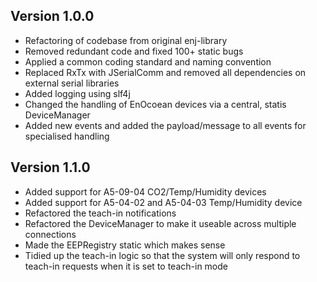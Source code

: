 ## Version 1.0.0
* Refactoring of codebase from original enj-library
* Removed redundant code and fixed 100+ static bugs
* Applied a common coding standard and naming convention
* Replaced RxTx with JSerialComm and removed all dependencies on external serial libraries
* Added logging using slf4j
* Changed the handling of EnOcoean devices via a central, statis DeviceManager
* Added new events and added the payload/message to all events for specialised handling

## Version 1.1.0
* Added support for A5-09-04 CO2/Temp/Humidity devices
* Added support for A5-04-02 and A5-04-03 Temp/Humidity device
* Refactored the teach-in notifications
* Refactored the DeviceManager to make it useable across multiple connections
* Made the EEPRegistry static which makes sense
* Tidied up the teach-in logic so that the system will only respond to teach-in requests when it is set to teach-in mode
